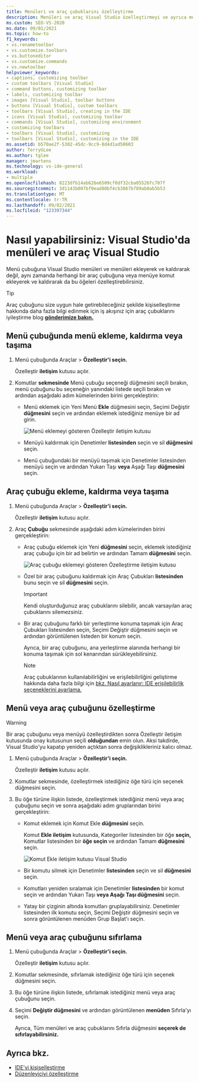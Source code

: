 ```yaml
---
title: Menüleri ve araç çubuklarını özelleştirme
description: Menüleri ve araç Visual Studio özelleştirmeyi ve ayrıca menülere ve araç çubuklarına dahil edilen komutları özelleştirmeyi öğrenin.
ms.custom: SEO-VS-2020
ms.date: 09/01/2021
ms.topic: how-to
f1_keywords:
- vs.renametoolbar
- vs.customize.toolbars
- vs.buttoneditor
- vs.customize.commands
- vs.newtoolbar
helpviewer_keywords:
- captions, customizing toolbar
- custom toolbars [Visual Studio]
- command buttons, customizing toolbar
- labels, customizing toolbar
- images [Visual Studio], toolbar buttons
- buttons [Visual Studio], custom toolbars
- toolbars [Visual Studio], creating in the IDE
- icons [Visual Studio], customizing toolbar
- commands [Visual Studio], customizing environment
- customizing toolbars
- toolbars [Visual Studio], customizing
- toolbars [Visual Studio], customizing in the IDE
ms.assetid: b570ae2f-5302-45dc-9cc9-8d4d1ad50603
author: TerryGLee
ms.author: tglee
manager: jmartens
ms.technology: vs-ide-general
ms.workload:
- multiple
ms.openlocfilehash: 8223dfb14ab626e6509cf0df32cba05526fc707f
ms.sourcegitcommit: 3d1143b007bf0ead80bf4cb3867bf89ab0ab5b53
ms.translationtype: MT
ms.contentlocale: tr-TR
ms.lasthandoff: 09/02/2021
ms.locfileid: "123397344"
---
```

# <a name="how-to-customize-menus-and-toolbars-in-visual-studio"></a>Nasıl yapabilirsiniz: Visual Studio'da menüleri ve araç Visual Studio

Menü çubuğuna Visual Studio menüleri ve menüleri ekleyerek ve kaldırarak değil, aynı zamanda herhangi bir araç çubuğuna veya menüye komut ekleyerek ve kaldırarak da bu öğeleri özelleştirebilirsiniz.

> [!TIP]
> Araç çubuğunu size uygun hale getirebileceğiniz şekilde kişiselleştirme hakkında daha fazla bilgi edinmek için iş akışınız için araç çubuklarını iyileştirme blog [**gönderimize bakın.**](https://devblogs.microsoft.com/visualstudio/optimizing-toolbars-for-your-workflow/)

## <a name="add-remove-or-move-a-menu-on-the-menu-bar"></a>Menü çubuğunda menü ekleme, kaldırma veya taşıma

1. Menü çubuğunda Araçlar   >  **Özelleştir'i seçin.**

     Özelleştir **iletişim** kutusu açılır.

2. Komutlar **sekmesinde** Menü  çubuğu seçeneği düğmesini seçili  bırakın, menü çubuğunu bu seçeneğin yanındaki listede seçili bırakın ve ardından aşağıdaki adım kümelerinden birini gerçekleştirin:

    - Menü eklemek için Yeni Menü **Ekle** düğmesini seçin, Seçimi Değiştir **düğmesini** seçin ve ardından eklemek istediğiniz menüye bir ad girin.

        ![Menü eklemeyi gösteren Özelleştir iletişim kutusu](../ide/media/addmenu.png)

    - Menüyü kaldırmak için Denetimler **listesinden** seçin ve sil **düğmesini** seçin.

    - Menü çubuğundaki bir menüyü taşımak için  Denetimler listesinden menüyü seçin ve ardından Yukarı Taşı **veya** Aşağı Taşı **düğmesini** seçin.

## <a name="add-remove-or-move-a-toolbar"></a>Araç çubuğu ekleme, kaldırma veya taşıma

1. Menü çubuğunda Araçlar   >  **Özelleştir'i seçin.**

     Özelleştir **iletişim** kutusu açılır.

2. Araç **Çubuğu** sekmesinde aşağıdaki adım kümelerinden birini gerçekleştirin:

    - Araç çubuğu eklemek için Yeni **düğmesini** seçin, eklemek istediğiniz araç çubuğu için bir ad belirtin ve ardından Tamam **düğmesini** seçin.

        ![Araç çubuğu eklemeyi gösteren Özelleştirme iletişim kutusu](../ide/media/addtoolbar.png)

    - Özel bir araç çubuğunu kaldırmak için Araç Çubukları **listesinden** bunu seçin ve sil **düğmesini** seçin.

        > [!IMPORTANT]
        > Kendi oluşturduğunuz araç çubuklarını silebilir, ancak varsayılan araç çubuklarını silemezsiniz.

    - Bir araç çubuğunu farklı bir yerleştirme konuma taşımak  için Araç Çubukları  listesinden seçin, Seçimi Değiştir düğmesini seçin ve ardından görüntülenen listeden bir konum seçin.

        Ayrıca, bir araç çubuğunu, ana yerleştirme alanında herhangi bir konuma taşımak için sol kenarından sürükleyebilirsiniz.

        > [!NOTE]
        > Araç çubuklarının kullanılabilirliğini ve erişilebilirliğini geliştirme hakkında daha fazla bilgi için [bkz. Nasıl ayarlanır: IDE erişilebilirlik seçeneklerini ayarlama.](../ide/reference/how-to-set-ide-accessibility-options.md)

## <a name=""></a><a name="customizing_menu">Menü veya araç çubuğunu özelleştirme</a>

> [!WARNING]
> Bir araç çubuğunu veya menüyü özelleştirdikten sonra Özelleştir iletişim kutusunda onay kutusunun seçili **olduğundan** emin olun. Aksi takdirde, Visual Studio'yu kapatıp yeniden açtıktan sonra değişiklikleriniz kalıcı olmaz.

1. Menü çubuğunda Araçlar   >  **Özelleştir'i seçin.**

    Özelleştir **iletişim** kutusu açılır.

2. Komutlar  sekmesinde, özelleştirmek istediğiniz öğe türü için seçenek düğmesini seçin.

3. Bu öğe türüne ilişkin listede, özelleştirmek istediğiniz menü veya araç çubuğunu seçin ve sonra aşağıdaki adım gruplarından birini gerçekleştirin:

    - Komut eklemek için Komut Ekle **düğmesini** seçin.

        Komut **Ekle iletişim** kutusunda, Kategoriler listesinden bir öğe **seçin,** Komutlar listesinden bir **öğe seçin** ve ardından Tamam **düğmesini** seçin.

        ![Komut Ekle iletişim kutusu Visual Studio](../ide/media/addcommand.png)

    - Bir komutu silmek için Denetimler **listesinden** seçin ve sil **düğmesini** seçin.

    - Komutları yeniden sıralamak için Denetimler **listesinden** bir komut seçin ve ardından Yukarı Taşı **veya Aşağı** **Taşı düğmesini** seçin.

    - Yatay bir çizginin altında komutları gruplayabilirsiniz.  Denetimler listesinden ilk komutu seçin, Seçimi Değiştir düğmesini seçin ve sonra görüntülenen menüden Grup Başlat'ı seçin.  

## <a name="reset-a-menu-or-a-toolbar"></a>Menü veya araç çubuğunu sıfırlama

1. Menü çubuğunda Araçlar   >  **Özelleştir'i seçin.**

    Özelleştir **iletişim** kutusu açılır.

2. Komutlar  sekmesinde, sıfırlamak istediğiniz öğe türü için seçenek düğmesini seçin.

3. Bu öğe türüne ilişkin listede, sıfırlamak istediğiniz menü veya araç çubuğunu seçin.

4. Seçimi **Değiştir düğmesini** ve ardından görüntülenen **menüden** Sıfırla'yı seçin.

    Ayrıca, Tüm menüleri ve araç çubuklarını Sıfırla düğmesini **seçerek de sıfırlayabilirsiniz.**

## <a name="see-also"></a>Ayrıca bkz.

- [IDE’yi kişiselleştirme](../ide/personalizing-the-visual-studio-ide.md)
- [Düzenleyiciyi özelleştirme](../ide/how-to-change-text-case-in-the-editor.md)
